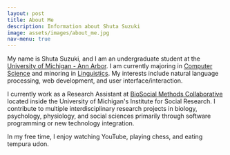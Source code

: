 ```yaml
---
layout: post
title: About Me
description: Information about Shuta Suzuki
image: assets/images/about_me.jpg
nav-menu: true
---
```


My name is Shuta Suzuki, and I am an undergraduate student at the [University of Michigan - Ann Arbor](https://umich.edu). I am currently majoring in [Computer Science](https://www.eecs.umich.edu/) and minoring in [Linguistics](https://lsa.umich.edu/linguistics). My interests include natural language processing, web development, and user interface/interaction.

I currently work as a Research Assistant at [BioSocial Methods Collaborative](http://biosocialmethods.isr.umich.edu/) located inside the University of Michigan's Institute for Social Research. I contribute to multiple interdisciplinary research projects in biology, psychology, physiology, and social sciences primarily through software programming or new technology integration.

In my free time, I enjoy watching YouTube, playing chess, and eating tempura udon.